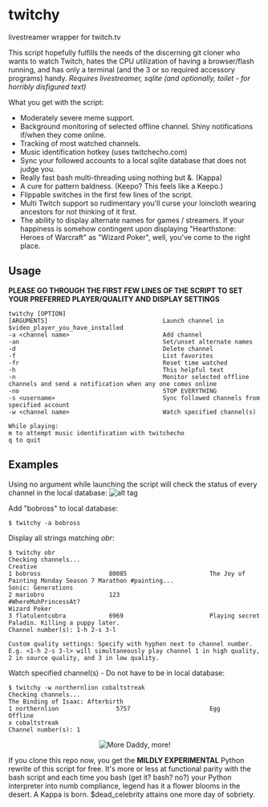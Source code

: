 # twitchy
livestreamer wrapper for twitch.tv

This script hopefully fulfills the needs of the discerning git cloner who wants to watch Twitch, hates the CPU utilization of having a browser/flash running, and 
has only a terminal (and the 3 or so required accessory programs) handy.
*Requires livestreamer, sqlite (and optionally, toilet - for horribly disfigured text)*

What you get with the script:
* Moderately severe meme support.
* Background monitoring of selected offline channel. Shiny notifications if/when they come online.
* Tracking of most watched channels.
* Music identification hotkey (uses twitchecho.com)
* Sync your followed accounts to a local sqlite database that does not judge you.
* Really fast bash multi-threading using nothing but &. (Kappa)
* A cure for pattern baldness. (Keepo? This feels like a Keepo.)
* Flippable switches in the first few lines of the script.
* Multi Twitch support so rudimentary you'll curse your loincloth wearing ancestors for not thinking of it first.
* The ability to display alternate names for games / streamers. If your happiness is somehow contingent upon displaying "Hearthstone: Heroes of Warcraft" as "Wizard Poker", well, you've come to the right place.

## Usage

**PLEASE GO THROUGH THE FIRST FEW LINES OF THE SCRIPT TO SET YOUR PREFERRED PLAYER/QUALITY AND DISPLAY SETTINGS**

    twitchy [OPTION]
    [ARGUMENTS]                                Launch channel in $video_player_you_have_installed
    -a <channel name>                          Add channel
    -an                                        Set/unset alternate names
    -d                                         Delete channel
    -f                                         List favorites
    -fr                                        Reset time watched
    -h                                         This helpful text
    -n                                         Monitor selected offline channels and send a notification when any one comes online
    -no                                        STOP EVERYTHING
    -s <username>                              Sync followed channels from specified account
    -w <channel name>                          Watch specified channel(s)
    
    While playing:
    m to attempt music identification with twitchecho
    q to quit
    
## Examples

Using no argument while launching the script will check the status of every channel in the local database:
![alt tag](https://imgur.com/cwdHy7L.png)
    
Add "bobross" to local database:

    $ twitchy -a bobross
    
Display all strings matching *obr*:

    $ twitchy obr
    Checking channels...
    Creative
    1 bobross                   80085                       The Joy of Painting Monday Season 7 Marathon #painting...
    Sonic: Generations
    2 mariobro                  123                         #WhereMuhPrincessAt?
    Wizard Poker                               
    3 flatulentcobra            6969                        Playing secret Paladin. Killing a puppy later.
    Channel number(s): 1-h 2-s 3-l

    Custom quality settings: Specify with hyphen next to channel number.
    E.g. <1-h 2-s 3-l> will simultaneously play channel 1 in high quality, 2 in source quality, and 3 in low quality.
    
Watch specified channel(s) - Do not have to be in local database:

    $ twitchy -w northernlion cobaltstreak
    Checking channels...
    The Binding of Isaac: Afterbirth
    1 northernlion                5757                      Egg
    Offline
    x cobaltstreak
    Channel number(s): 1

<p align="center">
  <img src="https://i.imgur.com/pdmJTRJ.jpg" alt="More Daddy, more!"/>
</p>

If you clone this repo now, you get the **MILDLY EXPERIMENTAL** Python rewrite of this script for free. It's more or less at functional parity with the bash script and each time you bash (get it? bash? no?) your Python interpreter into numb compliance, legend has it a flower blooms in the desert. A Kappa is born. $dead_celebrity attains one more day of sobriety.
